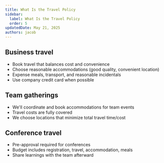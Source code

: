 ```yaml
---
title: What Is the Travel Policy
sidebar:
  label: What Is the Travel Policy
  order: 5
updatedDate: May 21, 2025
authors: jacob
---
```


## Business travel
- Book travel that balances cost and convenience
- Choose reasonable accommodations (good quality, convenient location)
- Expense meals, transport, and reasonable incidentals
- Use company credit card when possible

## Team gatherings
- We'll coordinate and book accommodations for team events
- Travel costs are fully covered
- We choose locations that minimize total travel time/cost

## Conference travel
- Pre-approval required for conferences
- Budget includes registration, travel, accommodation, meals
- Share learnings with the team afterward